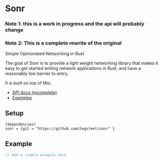 # Sonr

### Note 1: this is a work in progress and the api will probably change
### Note 2: This is a complete rewrite of the original

Simple Opinionated Networking in Rust

The goal of Sonr is to provide a light weight networking library that makes it
easy to get started writing network applications in Rust, and have a reasonably
low barrier to entry.

It is built on top of Mio.

*  [API docs (incomplete)](https://hagsteel.github.io/sonr/)
*  [Examples](https://github.com/hagsteel/sonr/tree/master/examples)

## Setup

```
[dependencies]
sonr = {git = "https://github.com/hagsteel/sonr" }

```

## Example

```rust
// Add a simple example here
```
